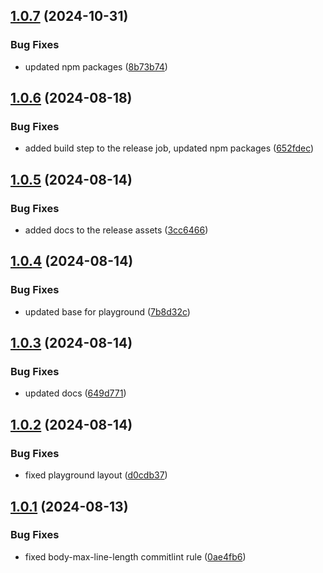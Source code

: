 ## [1.0.7](https://github.com/kouts/excel-formula-utilities/compare/v1.0.6...v1.0.7) (2024-10-31)


### Bug Fixes

* updated npm packages ([8b73b74](https://github.com/kouts/excel-formula-utilities/commit/8b73b74ecd269787383a584829d5d40a1a124e5a))

## [1.0.6](https://github.com/kouts/excel-formula-utilities/compare/v1.0.5...v1.0.6) (2024-08-18)


### Bug Fixes

* added build step to the release job, updated npm packages ([652fdec](https://github.com/kouts/excel-formula-utilities/commit/652fdecdee20e2dc1db8dfab1dddfa50cc4c04d6))

## [1.0.5](https://github.com/kouts/excel-formula-utilities/compare/v1.0.4...v1.0.5) (2024-08-14)


### Bug Fixes

* added docs to the release assets ([3cc6466](https://github.com/kouts/excel-formula-utilities/commit/3cc646660c05cdaa5581590ff0d7668fa4724cf3))

## [1.0.4](https://github.com/kouts/excel-formula-utilities/compare/v1.0.3...v1.0.4) (2024-08-14)


### Bug Fixes

* updated base for playground ([7b8d32c](https://github.com/kouts/excel-formula-utilities/commit/7b8d32cbcb8de366f3f271ec44ecd9cfd7ea3976))

## [1.0.3](https://github.com/kouts/excel-formula-utilities/compare/v1.0.2...v1.0.3) (2024-08-14)


### Bug Fixes

* updated docs ([649d771](https://github.com/kouts/excel-formula-utilities/commit/649d771936574ef3c9f6795aea1fd3b41980729c))

## [1.0.2](https://github.com/kouts/excel-formula-utilities/compare/v1.0.1...v1.0.2) (2024-08-14)


### Bug Fixes

* fixed playground layout ([d0cdb37](https://github.com/kouts/excel-formula-utilities/commit/d0cdb373c867eb6c2943962ec7ec423e17a42b1c))

## [1.0.1](https://github.com/kouts/excel-formula-utilities/compare/v1.0.0...v1.0.1) (2024-08-13)


### Bug Fixes

* fixed body-max-line-length commitlint rule ([0ae4fb6](https://github.com/kouts/excel-formula-utilities/commit/0ae4fb61adca1b714c1c9d4c026dd9b7d97869be))
